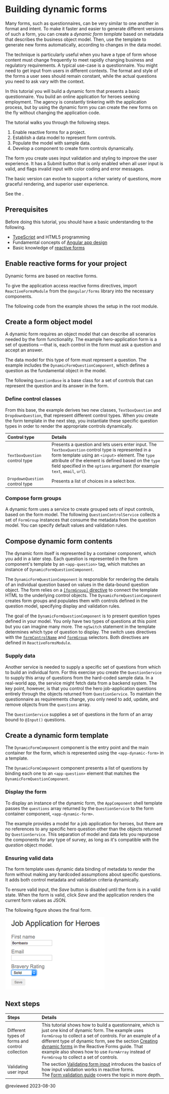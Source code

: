 # Building dynamic forms

Many forms, such as questionnaires, can be very similar to one another in format and intent.
To make it faster and easier to generate different versions of such a form, you can create a _dynamic form template_ based on metadata that describes the business object model.
Then, use the template to generate new forms automatically, according to changes in the data model.

The technique is particularly useful when you have a type of form whose content must change frequently to meet rapidly changing business and regulatory requirements.
A typical use-case is a questionnaire.
You might need to get input from users in different contexts.
The format and style of the forms a user sees should remain constant, while the actual questions you need to ask vary with the context.

In this tutorial you will build a dynamic form that presents a basic questionnaire.
You build an online application for heroes seeking employment.
The agency is constantly tinkering with the application process, but by using the dynamic form
you can create the new forms on the fly without changing the application code.

The tutorial walks you through the following steps.

1.  Enable reactive forms for a project.
1.  Establish a data model to represent form controls.
1.  Populate the model with sample data.
1.  Develop a component to create form controls dynamically.

The form you create uses input validation and styling to improve the user experience.
It has a Submit button that is only enabled when all user input is valid, and flags invalid input with color coding and error messages.

The basic version can evolve to support a richer variety of questions, more graceful rendering, and superior user experience.

<div class="alert is-helpful">

See the <live-example name="dynamic-form"></live-example>.

</div>

## Prerequisites

Before doing this tutorial, you should have a basic understanding to the following.

* [TypeScript](https://www.typescriptlang.org/ 'The TypeScript language') and HTML5 programming
* Fundamental concepts of [Angular app design](guide/architecture 'Introduction to Angular app-design concepts')
* Basic knowledge of [reactive forms](guide/reactive-forms 'Reactive forms guide')

## Enable reactive forms for your project

Dynamic forms are based on reactive forms.

To give the application access reactive forms directives, import `ReactiveFormsModule` from the `@angular/forms` library into the necessary components.

The following code from the example shows the setup in the root module.

<code-tabs>
    <code-pane header="dynamic-form.component.ts" path="dynamic-form/src/app/dynamic-form.component.ts"></code-pane>
    <code-pane header="dynamic-form-question.component.ts" path="dynamic-form/src/app/dynamic-form-question.component.ts"></code-pane>
</code-tabs>

<a id="object-model"></a>

## Create a form object model

A dynamic form requires an object model that can describe all scenarios needed by the form functionality.
The example hero-application form is a set of questions &mdash;that is, each control in the form must ask a question and accept an answer.

The data model for this type of form must represent a question.
The example includes the `DynamicFormQuestionComponent`, which defines a question as the fundamental object in the model.

The following `QuestionBase` is a base class for a set of controls that can represent the question and its answer in the form.

<code-example header="src/app/question-base.ts" path="dynamic-form/src/app/question-base.ts"></code-example>

### Define control classes

From this base, the example derives two new classes, `TextboxQuestion` and `DropdownQuestion`, that represent different control types.
When you create the form template in the next step, you instantiate these specific question types in order to render the appropriate controls dynamically.

| Control type                    | Details                                                                                                                                                                                                                                                                                                                                                                                                                  |
| :------------------------------ | :----------------------------------------------------------------------------------------------------------------------------------------------------------------------------------------------------------------------------------------------------------------------------------------------------------------------------------------------------------------------------------------------------------------------- |
| `TextboxQuestion` control type  | Presents a question and lets users enter input. <code-example header="src/app/question-textbox.ts" path="dynamic-form/src/app/question-textbox.ts"></code-example> The `TextboxQuestion` control type is represented in a form template using an `<input>` element. The `type` attribute of the element is defined based on the `type` field specified in the `options` argument \(for example `text`, `email`, `url`\). |
| `DropdownQuestion` control type | Presents a list of choices in a select box. <code-example header="src/app/question-dropdown.ts" path="dynamic-form/src/app/question-dropdown.ts"></code-example>                                                                                                                                                                                                                                                         |

### Compose form groups

A dynamic form uses a service to create grouped sets of input controls, based on the form model.
The following `QuestionControlService` collects a set of `FormGroup` instances that consume the metadata from the question model.
You can specify default values and validation rules.

<code-example header="src/app/question-control.service.ts" path="dynamic-form/src/app/question-control.service.ts"></code-example>

<a id="form-component"></a>

## Compose dynamic form contents

The dynamic form itself is represented by a container component, which you add in a later step.
Each question is represented in the form component's template by an `<app-question>` tag, which matches an instance of `DynamicFormQuestionComponent`.

The `DynamicFormQuestionComponent` is responsible for rendering the details of an individual question based on values in the data-bound question object.
The form relies on a [`[formGroup]` directive](api/forms/FormGroupDirective 'API reference') to connect the template HTML to the underlying control objects.
The `DynamicFormQuestionComponent` creates form groups and populates them with controls defined in the question model, specifying display and validation rules.

<code-tabs>
    <code-pane header="dynamic-form-question.component.html" path="dynamic-form/src/app/dynamic-form-question.component.html"></code-pane>
    <code-pane header="dynamic-form-question.component.ts" path="dynamic-form/src/app/dynamic-form-question.component.ts"></code-pane>
</code-tabs>

The goal of the `DynamicFormQuestionComponent` is to present question types defined in your model.
You only have two types of questions at this point but you can imagine many more.
The `ngSwitch` statement in the template determines which type of question to display.
The switch uses directives with the [`formControlName`](api/forms/FormControlName 'FormControlName directive API reference') and [`formGroup`](api/forms/FormGroupDirective 'FormGroupDirective API reference') selectors.
Both directives are defined in `ReactiveFormsModule`.

<a id="questionnaire-data"></a>

### Supply data

Another service is needed to supply a specific set of questions from which to build an individual form.
For this exercise you create the `QuestionService` to supply this array of questions from the hard-coded sample data.
In a real-world app, the service might fetch data from a backend system.
The key point, however, is that you control the hero job-application questions entirely through the objects returned from `QuestionService`.
To maintain the questionnaire as requirements change, you only need to add, update, and remove objects from the `questions` array.

The `QuestionService` supplies a set of questions in the form of an array bound to `@Input()` questions.

<code-example header="src/app/question.service.ts" path="dynamic-form/src/app/question.service.ts"></code-example>

<a id="dynamic-template"></a>

## Create a dynamic form template

The `DynamicFormComponent` component is the entry point and the main container for the form, which is represented using the `<app-dynamic-form>` in a template.

The `DynamicFormComponent` component presents a list of questions by binding each one to an `<app-question>` element that matches the `DynamicFormQuestionComponent`.

<code-tabs>
    <code-pane header="dynamic-form.component.html" path="dynamic-form/src/app/dynamic-form.component.html"></code-pane>
    <code-pane header="dynamic-form.component.ts" path="dynamic-form/src/app/dynamic-form.component.ts"></code-pane>
</code-tabs>

### Display the form

To display an instance of the dynamic form, the `AppComponent` shell template passes the `questions` array returned by the `QuestionService` to the form container component, `<app-dynamic-form>`.

<code-example header="app.component.ts" path="dynamic-form/src/app/app.component.ts"></code-example>

The example provides a model for a job application for heroes, but there are no references to any specific hero question other than the objects returned by `QuestionService`.
This separation of model and data lets you repurpose the components for any type of survey, as long as it's compatible with the _question_ object model.

### Ensuring valid data

The form template uses dynamic data binding of metadata to render the form without making any hardcoded assumptions about specific questions.
It adds both control metadata and validation criteria dynamically.

To ensure valid input, the _Save_ button is disabled until the form is in a valid state.
When the form is valid, click _Save_ and the application renders the current form values as JSON.

The following figure shows the final form.

<div class="lightbox">

<img alt="Dynamic-Form" src="/aio/content/images/guide/dynamic-form/dynamic-form.png">

</div>

## Next steps

| Steps                                           | Details                                                                                                                                                                                                                                                                                                                                                                                                                                                            |
| :---------------------------------------------- | :----------------------------------------------------------------------------------------------------------------------------------------------------------------------------------------------------------------------------------------------------------------------------------------------------------------------------------------------------------------------------------------------------------------------------------------------------------------- |
| Different types of forms and control collection | This tutorial shows how to build a questionnaire, which is just one kind of dynamic form. The example uses `FormGroup` to collect a set of controls. For an example of a different type of dynamic form, see the section [Creating dynamic forms](guide/reactive-forms#creating-dynamic-forms 'Create dynamic forms with arrays') in the Reactive Forms guide. That example also shows how to use `FormArray` instead of `FormGroup` to collect a set of controls. |
| Validating user input                           | The section [Validating form input](guide/reactive-forms#validating-form-input 'Basic input validation') introduces the basics of how input validation works in reactive forms. <br /> The [Form validation guide](guide/form-validation 'Form validation guide') covers the topic in more depth.                                                                                                                                                                  |

<!-- links -->

<!-- external links -->

<!-- end links -->

@reviewed 2023-08-30
